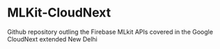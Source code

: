 # MLKit-CloudNext

Github repository outling the Firebase MLkit APIs covered in the Google CloudNext extended New Delhi 
